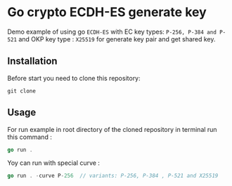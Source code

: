 # Go crypto ECDH-ES generate key
Demo example of using go `ECDH-ES` with EC key types:  `P-256, P-384 and P-521` and OKP key type : `X25519` for generate key pair and get shared key.

## Installation

Before start you need to clone this repository:
```shell
git clone 
```
## Usage

For run example in root directory of the cloned repository in terminal run this command :

```go 
go run .
```
Yoy can run with special curve :

```go 
go run . -curve P-256  // variants: P-256, P-384 , P-521 and X25519
```
